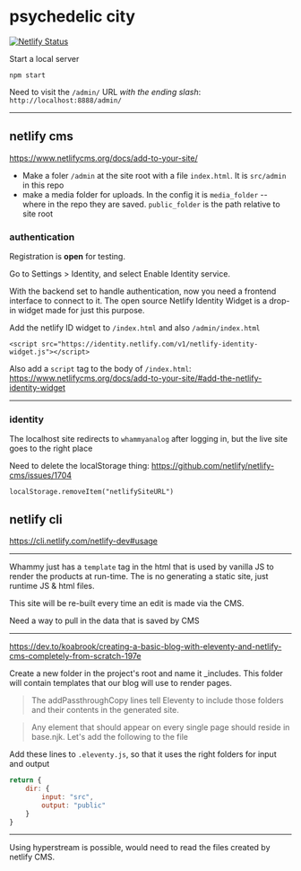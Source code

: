 # psychedelic city

[![Netlify Status](https://api.netlify.com/api/v1/badges/e6426149-5386-48d8-acba-c4b8c3994a86/deploy-status)](https://app.netlify.com/sites/psych-city/deploys)

Start a local server
```
npm start
```

Need to visit the `/admin/` URL *with the ending slash*:
`http://localhost:8888/admin/`

-------------------------

## netlify cms
https://www.netlifycms.org/docs/add-to-your-site/

* Make a foler `/admin` at the site root with a file `index.html`. It is `src/admin` in this repo
* make a media folder for uploads. In the config it is `media_folder` -- where in the repo they are saved. `public_folder` is the path relative to site root

### authentication
Registration is **open** for testing.

Go to Settings > Identity, and select Enable Identity service.

With the backend set to handle authentication, now you need a frontend interface to connect to it. The open source Netlify Identity Widget is a drop-in widget made for just this purpose. 

Add the netlify ID widget to `/index.html` and also `/admin/index.html`

```
<script src="https://identity.netlify.com/v1/netlify-identity-widget.js"></script>
```

Also add a `script` tag to the body of `/index.html`:
https://www.netlifycms.org/docs/add-to-your-site/#add-the-netlify-identity-widget

-----------------------------------------

### identity
The localhost site redirects to `whammyanalog` after logging in, but the live site goes to the right place

Need to delete the localStorage thing:
https://github.com/netlify/netlify-cms/issues/1704
```
localStorage.removeItem("netlifySiteURL")
```

## netlify cli
https://cli.netlify.com/netlify-dev#usage

-----------------------------------------------------

Whammy just has a `template` tag in the html that is used by vanilla JS to render the products at run-time. The is no generating a static site, just runtime JS & html files.

This site will be re-built every time an edit is made via the CMS.

Need a way to pull in the data that is saved by CMS

----------------------------------------------

https://dev.to/koabrook/creating-a-basic-blog-with-eleventy-and-netlify-cms-completely-from-scratch-197e

Create a new folder in the project's root and name it _includes. This folder will contain templates that our blog will use to render pages.

> The addPassthroughCopy lines tell Eleventy to include those folders and their contents in the generated site. 

> Any element that should appear on every single page should reside in base.njk. Let's add the following to the file

Add these lines to `.eleventy.js`, so that it uses the right folders for input and output

```js
return {
    dir: {
        input: "src",
        output: "public"
    }
}
```

------------------------------------------------

Using hyperstream is possible, would need to read the files created by netlify CMS. 



